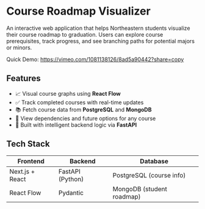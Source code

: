 # Course Roadmap Visualizer

An interactive web application that helps Northeastern students visualize their course roadmap to graduation. Users can explore course prerequisites, track progress, and see branching paths for potential majors or minors.

Quick Demo:  https://vimeo.com/1081138126/8ad5a90442?share=copy 


## Features

- 📈 Visual course graphs using **React Flow**
- ✅ Track completed courses with real-time updates
- 📚 Fetch course data from **PostgreSQL** and **MongoDB**
- 🔁 View dependencies and future options for any course
- 🧠 Built with intelligent backend logic via **FastAPI**

## Tech Stack

| Frontend        | Backend          | Database                      |
|-----------------|------------------|-------------------------------|
| Next.js + React | FastAPI (Python) | PostgreSQL (course info)      |
| React Flow      | Pydantic         | MongoDB (student roadmap)     |
